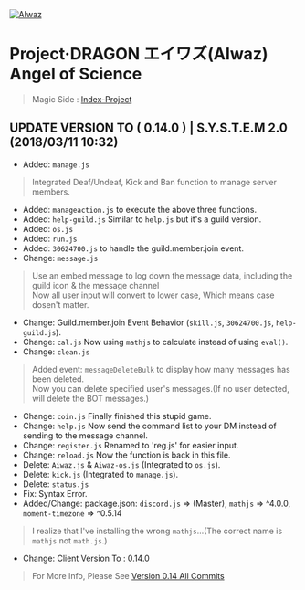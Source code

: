 <body>
<div>
<a href="https://github.com/ChisanaKita/AIWAZ"><img src="https://i.imgur.com/Fta2jMg.jpg" alt="AIwaz" /></a>
</div>
</body>

#        Project·DRAGON エイワズ(AIwaz) Angel of Science
> Magic Side : [Index-Project](https://github.com/STARLITENAMO/Index-Project)
## UPDATE VERSION TO ( 0.14.0 ) | S.Y.S.T.E.M 2.0 (2018/03/11 10:32)
- Added: `manage.js`
> Integrated Deaf/Undeaf, Kick and Ban function to manage server members.
- Added: `manageaction.js` to execute the above three functions.
- Added: `help-guild.js` Similar to `help.js` but it's a guild version.
- Added: `os.js`
- Added: `run.js`
- Added: `30624700.js` to handle the guild.member.join event.
- Change: `message.js`
> Use an embed message to log down the message data, including the guild icon & the message channel<br>
Now all user input will convert to lower case, Which means case dosen't matter.
- Change: Guild.member.join Event Behavior (`skill.js`, `30624700.js`, `help-guild.js`).
- Change: `cal.js` Now using `mathjs` to calculate instead of using `eval()`.
- Change: `clean.js`
> Added event: `messageDeleteBulk` to display how many messages has been deleted.<br>
Now you can delete specified user's messages.(If no user detected, will delete the BOT messages.)
- Change: `coin.js` Finally finished this stupid game.
- Change: `help.js` Now send the command list to your DM instead of sending to the message channel.
- Change: `register.js` Renamed to 'reg.js' for easier input.
- Change: `reload.js` Now the function is back in this file.
- Delete: `Aiwaz.js` & `Aiwaz-os.js` (Integrated to `os.js`).
- Delete: `kick.js` (Integrated to `manage.js`).
- Delete: `status.js`
- Fix: Syntax Error.
- Added/Change: package.json:  `discord.js` => (Master), `mathjs` => ^4.0.0, `moment-timezone` => ^0.5.14
> I realize that I've installing the wrong `mathjs`...(The correct name is `mathjs` not `math.js`.)
- Change: Client Version To : 0.14.0
> For More Info, Please See [Version 0.14 All Commits](https://github.com/ChisanaKita/AIWAZ/commits/0.14)
